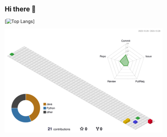 ## Hi there 👋

[![Top Langs](https://github-readme-stats.vercel.app/api/top-langs/?username=ParkerQH)]

<!-- 3D 잔디 이미지 -->
![](./profile-3d-contrib/profile-gitblock.svg)

<!--
**ParkerQH/ParkerQH** is a ✨ _special_ ✨ repository because its `README.md` (this file) appears on your GitHub profile.

Here are some ideas to get you started:

- 🔭 I’m currently working on ...
- 🌱 I’m currently learning ...
- 👯 I’m looking to collaborate on ...
- 🤔 I’m looking for help with ...
- 💬 Ask me about ...
- 📫 How to reach me: ...
- 😄 Pronouns: ...
- ⚡ Fun fact: ...
-->
